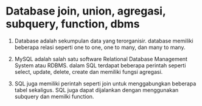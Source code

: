 # Database join, union, agregasi, subquery, function, dbms

1. Database adalah sekumpulan data yang terorganisir. database memiliki beberapa relasi seperti one to one, one to many, dan many to many.

2. MySQL adalah salah satu software Relational Database Management System atau RDBMS. dalam SQL terdapat beberapa perintah seperti select, update, delete, create dan memiliki fungsi agregasi.

3. SQL juga memiliki perintah seperti join untuk menggabungkan beberapa tabel sekaligus. SQL juga dapat dijalankan dengan menggunakan subquery dan memilki function.